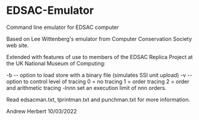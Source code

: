 # EDSAC-Emulator

Command line emulator for EDSAC computer

Based on Lee Wittenberg's emulator from Computer Conservation Society web site.

Extended with features of use to members of the EDSAC Replica Project at the UK
National Museum of Computing:

  -b -- option to load store with a binary file  (simulates SSI unit upload)
  -v -- option to control level of tracing
         0 = no tracing
         1 = order tracing
         2 = order and arithmetic tracing
  -lnnn  set an execution limit of nnn orders.
  
  Read edsacman.txt, tprintman.txt and punchman.txt for more information.
  
  Andrew Herbert  10/03/2022
